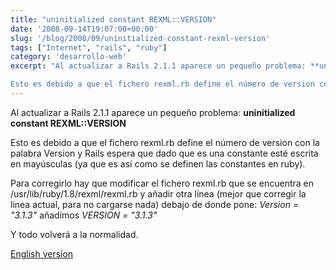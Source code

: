 ```yaml
---
title: "uninitialized constant REXML::VERSION"
date: '2008-09-14T19:07:00+00:00'
slug: '/blog/2008/09/uninitialized-constant-rexml-version'
tags: ["Internet", "rails", "ruby"]
category: 'desarrollo-web'
excerpt: "Al actualizar a Rails 2.1.1 aparece un pequeño problema: **uninitialized constant REXML::VERSION**

Esto es debido a que el fichero rexml.rb define el número de version con la palabra Version y Rails e..."
---
```

Al actualizar a Rails 2.1.1 aparece un pequeño problema: **uninitialized constant REXML::VERSION**

Esto es debido a que el fichero rexml.rb define el número de version con la palabra Version y Rails espera que dado que es una constante esté escrita en mayúsculas (ya que es así como se definen las constantes en ruby).

Para corregirlo hay que modificar el fichero rexml.rb que se encuentra en /usr/lib/ruby/1.8/rexml/rexml.rb y añadir otra línea (mejor que corregir la línea actual, para no cargarse nada) debajo de donde pone: _Version = "3.1.3"_ añadimos _VERSION = "3.1.3"_

Y todo volverá a la normalidad.

[English version](http://blog.brightbox.co.uk/posts/uninitialized-constant-rexmlversion-with-rails-211-and-rails-22 "version en ingles")

